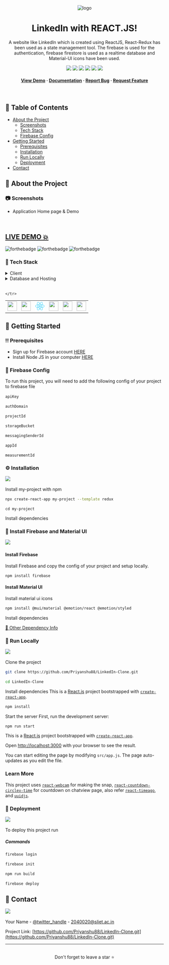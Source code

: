 <div align="center">

  <img src="https://myclouddoor.com/wp-content/uploads/2019/11/Linkedin-logo.png" alt="logo" width="200" height="auto" />

  <h1>LinkedIn with REACT.JS!</h1>

  <p>
A website like LinkedIn which is created using ReactJS, React-Redux has been used as a state management tool. The firebase is used for the authentication, firebase firestore is used as a realtime database and Material-UI icons have been used.
  </p>

<!-- Badges -->

<a href="https://linkedin-clone-ecb64.web.app/" target="_blank">![](https://img.shields.io/website-up-down-green-red/http/monip.org.svg)</a>
![](https://img.shields.io/badge/Maintained-Yes-indigo)
![](https://img.shields.io/github/forks/Priyanshu88/LinkedIn-Clone.svg)
![](https://img.shields.io/github/stars/Priyanshu88/LinkedIn-Clone.svg)
![](https://img.shields.io/github/issues/Priyanshu88/LinkedIn-Clone)
![](https://img.shields.io/github/last-commit/Priyanshu88/LinkedIn-Clone)

<h4>
    <a href="https://linkedin-clone-ecb64.web.app/">View Demo</a>
  <span> · </span>
    <a href="https://github.com/Priyanshu88/LinkedIn-Clone/blob/master/README.md">Documentation</a>
  <span> · </span>
    <a href="https://github.com/Priyanshu88/LinkedIn-Clone/issues">Report Bug</a>
  <span> · </span>
    <a href="https://github.com/Priyanshu88/LinkedIn-Clone/issues">Request Feature</a>
  </h4>
</div>

<br />

<!-- Table of Contents -->

## :notebook_with_decorative_cover: Table of Contents

- [About the Project](#star2-about-the-project)
  - [Screenshots](#camera-screenshots)
  - [Tech Stack](#space_invader-tech-stack)
  - [Firebase Config](#key-firebase-config)
- [Getting Started](#toolbox-getting-started)
  - [Prerequisites](#bangbang-prerequisites)
  - [Installation](#gear-installation)
  - [Run Locally](#running-run-locally)
  - [Deployment](#triangular_flag_on_post-deployment)
- [Contact](#handshake-contact)

<!-- About the Project -->

## :star2: About the Project

<!-- Screenshots -->

### :camera: Screenshots

- Application Home page & Demo





<br />


## <a href="https://linkedin-clone-ecb64.web.app/" target="_blank">LIVE DEMO 💥</a>

![forthebadge](https://forthebadge.com/images/badges/built-with-love.svg)
![forthebadge](https://forthebadge.com/images/badges/for-you.svg)
![forthebadge](https://forthebadge.com/images/badges/powered-by-coffee.svg)

### :space_invader: Tech Stack

<details>
  <summary>Client</summary>
  <ul>
    <li><a href="https://developer.mozilla.org/en-US/docs/Web/CSS">CSS</li>
    <li><a href="https://react.dev/">React.js</a></li>
    <li><a href="https://react-redux.js.org/">React Redux</a></li>
    <li><a href="https://mui.com/material-ui/getting-started/overview/">Material UI</a></li>
  </ul>
</details>

<details>
  <summary>Database and Hosting</summary>
  <ul>
    <li><a href="https://firebase.google.com/">Firebase</a></li>
  </ul>
</details>

<br />

<table>
    <tr>
              <td>
<a href="#"><img src="https://th.bing.com/th/id/R.ec3e6e33fccfcd5a5740ca2bb84cd13c?rik=xuowG1doO%2bK1uw&riu=http%3a%2f%2fopencode.us%2fwp-content%2fuploads%2f2013%2f10%2fcss3_logo.png&ehk=%2bY%2fr752h%2bl2GqsHvJ4vFyGuAeQEBnPSgYPZ2cvDvRic%3d&risl=&pid=ImgRaw&r=0" alt="" width="30" height="30" /></a>
        </td> 
      <td>
<a href="#"><img src="https://www.freepnglogos.com/uploads/javascript-png/javascript-vector-logo-yellow-png-transparent-javascript-vector-12.png" alt="" width="30" height="30" /></a>
        </td>
        <td>
<a href="#"><img src="https://raw.githubusercontent.com/devicons/devicon/master/icons/react/react-original.svg" alt="" width="30" height="30" /></a>
        </td>
                        <td>
<a href="#"><img src="https://www.blog.plint-sites.nl/wordpress/wp-content/uploads/2016/11/redux-logo-768x694.png" alt="" width="30" height="30" /></a>
        </td>
          <td>
<a href="#"><img src="https://user-images.githubusercontent.com/86107841/225980120-628b73b6-5c90-48d7-bd5d-92858e781710.png" alt="" width="30" height="30" /></a>
        </td>
         <td>
<a href="#"><img src="https://user-images.githubusercontent.com/99184393/177784603-d69e9d02-721a-4bce-b9b3-949165d2edeb.png" alt="" width="30" height="30" /></a>
        </td>  

    </tr>
</table>

## :toolbox: Getting Started

### :bangbang: Prerequisites

- Sign up for Firebase account <a href='https://console.firebase.google.com/'>HERE</a>
- Install Node JS in your computer <a href='https://nodejs.org/en/'>HERE</a>

<!-- Env Variables -->

### :key: Firebase Config

To run this project, you will need to add the following config of your project to firebase file

`apiKey`

`authDomain`

`projectId`

`storageBucket`

`messagingSenderId`

`appId`

`measurementId`

### :gear: Installation

![](https://img.shields.io/badge/React-20232A?style=for-the-badge&logo=react&logoColor=61DAFB)

Install my-project with npm

```bash
npx create-react-app my-project --template redux
```

```
cd my-project
```

Install dependencies

### :test_tube: Install Firebase and Material UI

![](https://img.shields.io/badge/Material%20UI-007FFF?style=for-the-badge&logo=mui&logoColor=white)

#### Install Firebase

Install Firebase and copy the config of your project and setup locally.

```bash
npm install firebase
```
#### Install Material UI

Install material ui icons
```bash
npm install @mui/material @emotion/react @emotion/styled
```

Install dependencies

<a href="https://github.com/Priyanshu88/LinkedIn-Clone/blob/master/package.json" target="_blank">🔶 Other Dependency Info</a>

<!-- Run Locally -->

### :running: Run Locally

![](https://img.shields.io/badge/GIT-E44C30?style=for-the-badge&logo=git&logoColor=white)

Clone the project

```bash
git clone https://github.com/Priyanshu88/LinkedIn-Clone.git
```

```bash
cd LinkedIn-Clone
```

Install dependencies
This is a [React.js](https://react.dev/) project bootstrapped with [`create-react-app`](https://github.com/facebook/create-react-app).

```bash
npm install
```

Start the server
First, run the development server:

```bash
npm run start
```

This is a [React.js](https://react.dev/) project bootstrapped with [`create-react-app`](https://github.com/facebook/create-react-app).

Open [http://localhost:3000](http://localhost:3000) with your browser to see the result.

You can start editing the page by modifying `src/app.js`. The page auto-updates as you edit the file.

### Learn More

This project uses [`react-webcam`](https://github.com/mozmorris/react-webcam) for making the snap, [`react-countdown-circlev-time`](https://github.com/vydimitrov/react-countdown-circle-timer) for countdown on chatview page, also refer [`react-timeago`](https://github.com/nmn/react-timeago), and [`uuidjs`](https://github.com/uuidjs/uuid).


<!-- Deployment -->

### :triangular_flag_on_post: Deployment

![](https://img.shields.io/badge/firebase-ffca28?style=for-the-badge&logo=firebase&logoColor=black)

To deploy this project run

##### Commands
```bash
firebase login
```
```bash
firebase init
```
```bash
npm run build
```
```bash
firebase deploy
```

## :handshake: Contact

![](https://img.shields.io/badge/Gmail-D14836?style=for-the-badge&logo=gmail&logoColor=white)

Your Name - [@twitter_handle](https://twitter.com/Priyans75729802?s=09) - 2040020@sliet.ac.in

Project Link: [https://github.com/Priyanshu88/LinkedIn-Clone.git](https://github.com/Priyanshu88/LinkedIn-Clone.git)

<hr />
<br />

<div align="center">Don't forget to leave a star ⭐️</div>
